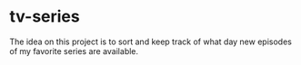 # tv-series
The idea on this project is to sort and keep track of what day new episodes of my favorite series are available.